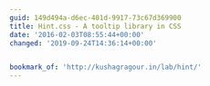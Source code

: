 ```yaml
---
guid: 149d494a-d6ec-401d-9917-73c67d369900
title: Hint.css - A tooltip library in CSS
date: '2016-02-03T08:55:44+00:00'
changed: '2019-09-24T14:36:14+00:00'


bookmark_of: 'http://kushagragour.in/lab/hint/'
---
```




